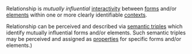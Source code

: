 Relationship is *mutually influential* [interactivity](https://github.com/gcassel/Modular-Organization-Terminology/blob/master/terms/interaction.md) between [forms](https://github.com/gcassel/Modular-Organization-Terminology/blob/master/terms/form.md) and/or [elements](https://github.com/gcassel/Modular-Organization-Terminology/blob/master/terms/element.md) within one or more clearly identifiable [contexts](https://github.com/gcassel/Modular-Organization-Terminology/blob/master/terms/context.md).

Relationship can be perceived and described via [semantic triples](https://en.wikipedia.org/wiki/Semantic_triple) which identify mutually influential forms and/or elements.  Such semantic triples may be perceived and assigned as [properties](https://github.com/gcassel/Modular-Organization-Terminology/blob/master/terms/property.md) for specific forms and/or elements.)
